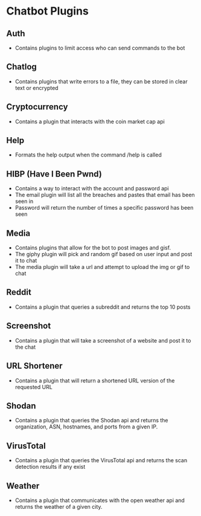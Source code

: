 # Chatbot Plugins

## Auth

* Contains plugins to limit access who can send commands to the bot

## Chatlog

* Contains plugins that write errors to a file, they can be stored in clear text or encrypted

## Cryptocurrency

* Contains a plugin that interacts with the coin market cap api

## Help

* Formats the help output when the command /help is called

## HIBP (Have I Been Pwnd)

* Contains a way to interact with the account and password api
* The email plugin will list all the breaches and pastes that email has been seen in
* Password will return the number of times a specific password has been seen

## Media

* Contains plugins that allow for the bot to post images and gisf.
* The giphy plugin will pick and random gif based on user input and post it to chat
* The media plugin will take a url and attempt to upload the img or gif to chat

## Reddit

* Contains a plugin that queries a subreddit and returns the top 10 posts

## Screenshot

* Contains a plugin that will take a screenshot of a website and post it to the chat

## URL Shortener

* Contains a plugin that will return a shortened URL version of the requested URL

## Shodan

* Contains a plugin that queries the Shodan api and returns the organization, ASN, hostnames, and ports from a given IP.

## VirusTotal

* Contains a plugin that queries the VirusTotal api and returns the scan detection results if any exist

## Weather

* Contains a plugin that communicates with the open weather api and returns the weather of a given city.